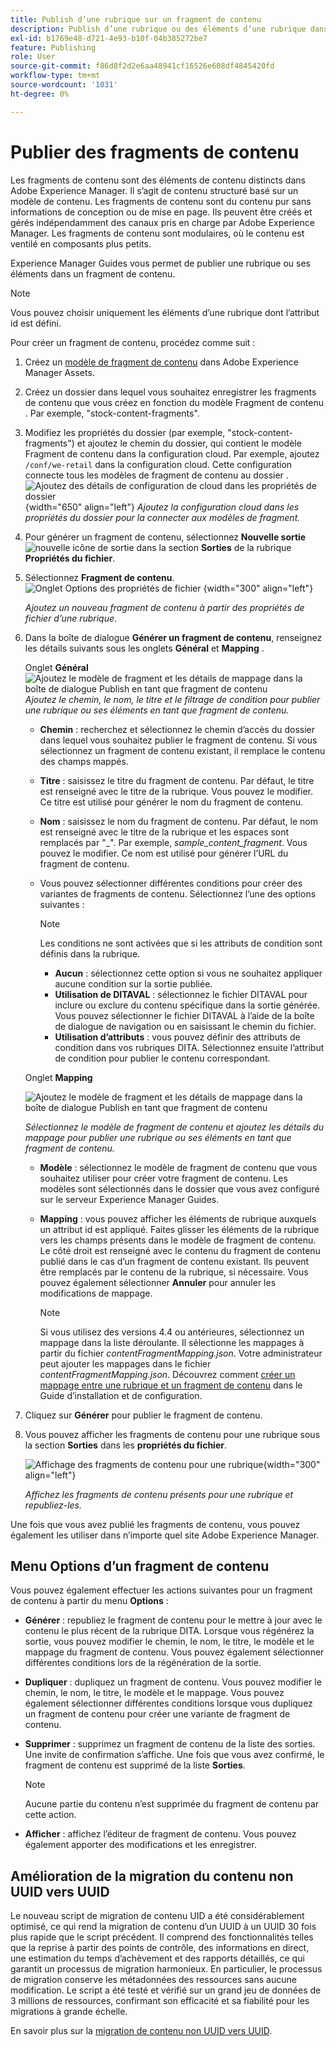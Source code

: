 ```yaml
---
title: Publish d’une rubrique sur un fragment de contenu
description: Publish d’une rubrique ou des éléments d’une rubrique dans un fragment de contenu dans AEM Guides.  Découvrez comment afficher les fragments de contenu présents pour une rubrique et les republier.
exl-id: b1769e48-d721-4e93-b10f-04b385272be7
feature: Publishing
role: User
source-git-commit: f86d8f2d2e6aa48941cf16526e608df4845420fd
workflow-type: tm+mt
source-wordcount: '1031'
ht-degree: 0%

---
```


# Publier des fragments de contenu

Les fragments de contenu sont des éléments de contenu distincts dans Adobe Experience Manager. Il s’agit de contenu structuré basé sur un modèle de contenu. Les fragments de contenu sont du contenu pur sans informations de conception ou de mise en page. Ils peuvent être créés et gérés indépendamment des canaux pris en charge par Adobe Experience Manager. Les fragments de contenu sont modulaires, où le contenu est ventilé en composants plus petits.

Experience Manager Guides vous permet de publier une rubrique ou ses éléments dans un fragment de contenu.

>[!NOTE]
>
>Vous pouvez choisir uniquement les éléments d’une rubrique dont l’attribut id est défini.


Pour créer un fragment de contenu, procédez comme suit :

1. Créez un [modèle de fragment de contenu](https://experienceleague.adobe.com/docs/experience-manager-65/assets/content-fragments/content-fragments-models.html?lang=fr) dans Adobe Experience Manager Assets.
1. Créez un dossier dans lequel vous souhaitez enregistrer les fragments de contenu que vous créez en fonction du modèle Fragment de contenu . Par exemple, &quot;stock-content-fragments&quot;.
1. Modifiez les propriétés du dossier (par exemple, &quot;stock-content-fragments&quot;) et ajoutez le chemin du dossier, qui contient le modèle Fragment de contenu dans la configuration cloud.
Par exemple, ajoutez `/conf/we-retail` dans la configuration cloud. Cette configuration connecte tous les modèles de fragment de contenu au dossier .\
   ![ Ajoutez des détails de configuration de cloud dans les propriétés de dossier](images/fragment-folder-cloud-configuration.png){width="650" align="left"}
   *Ajoutez la configuration cloud dans les propriétés du dossier pour la connecter aux modèles de fragment.*

1. Pour générer un fragment de contenu, sélectionnez **Nouvelle sortie** ![nouvelle icône de sortie](./images/Add_icon.svg) dans la section **Sorties** de la rubrique **Propriétés du fichier**.
1. Sélectionnez **Fragment de contenu**.\
   ![ Onglet Options des propriétés de fichier ](./images/file-properties-outputs-tab.png) {width="300" align="left"}

   *Ajoutez un nouveau fragment de contenu à partir des propriétés de fichier d’une rubrique*.

1. Dans la boîte de dialogue **Générer un fragment de contenu**, renseignez les détails suivants sous les onglets **Général** et **Mapping** .

   Onglet **Général**
   ![Ajoutez le modèle de fragment et les détails de mappage dans la boîte de dialogue Publish en tant que fragment de contenu](images/generate-content-fragment.png)
   *Ajoutez le chemin, le nom, le titre et le filtrage de condition pour publier une rubrique ou ses éléments en tant que fragment de contenu.*


   * **Chemin** : recherchez et sélectionnez le chemin d’accès du dossier dans lequel vous souhaitez publier le fragment de contenu. Si vous sélectionnez un fragment de contenu existant, il remplace le contenu des champs mappés.
   * **Titre** : saisissez le titre du fragment de contenu. Par défaut, le titre est renseigné avec le titre de la rubrique. Vous pouvez le modifier. Ce titre est utilisé pour générer le nom du fragment de contenu.
   * **Nom** : saisissez le nom du fragment de contenu. Par défaut, le nom est renseigné avec le titre de la rubrique et les espaces sont remplacés par &quot;_&quot;. Par exemple, *sample_content_fragment*. Vous pouvez le modifier.  Ce nom est utilisé pour générer l’URL du fragment de contenu.

   * Vous pouvez sélectionner différentes conditions pour créer des variantes de fragments de contenu. Sélectionnez l’une des options suivantes :
     >[!NOTE]
     > 
     > Les conditions ne sont activées que si les attributs de condition sont définis dans la rubrique.

      * **Aucun** : sélectionnez cette option si vous ne souhaitez appliquer aucune condition sur la sortie publiée.
      * **Utilisation de DITAVAL** : sélectionnez le fichier DITAVAL pour inclure ou exclure du contenu spécifique dans la sortie générée. Vous pouvez sélectionner le fichier DITAVAL à l’aide de la boîte de dialogue de navigation ou en saisissant le chemin du fichier.
      * **Utilisation d’attributs** : vous pouvez définir des attributs de condition dans vos rubriques DITA. Sélectionnez ensuite l’attribut de condition pour publier le contenu correspondant.






   Onglet **Mapping**

   ![Ajoutez le modèle de fragment et les détails de mappage dans la boîte de dialogue Publish en tant que fragment de contenu](images/content-fragment-mapping.png)

   *Sélectionnez le modèle de fragment de contenu et ajoutez les détails du mappage pour publier une rubrique ou ses éléments en tant que fragment de contenu.*

   * **Modèle** : sélectionnez le modèle de fragment de contenu que vous souhaitez utiliser pour créer votre fragment de contenu. Les modèles sont sélectionnés dans le dossier que vous avez configuré sur le serveur Experience Manager Guides.
   * **Mapping** : vous pouvez afficher les éléments de rubrique auxquels un attribut id est appliqué. Faites glisser les éléments de la rubrique vers les champs présents dans le modèle de fragment de contenu.
Le côté droit est renseigné avec le contenu du fragment de contenu publié dans le cas d’un fragment de contenu existant. Ils peuvent être remplacés par le contenu de la rubrique, si nécessaire. Vous pouvez également sélectionner **Annuler** pour annuler les modifications de mappage.


     >[!NOTE]
     >
     > Si vous utilisez des versions 4.4 ou antérieures, sélectionnez un mappage dans la liste déroulante. Il sélectionne les mappages à partir du fichier *contentFragmentMapping.json*.  Votre administrateur peut ajouter les mappages dans le fichier *contentFragmentMapping.json*. Découvrez comment [créer un mappage entre une rubrique et un fragment de contenu](../cs-install-guide/conf-content-fragment-mapping-cs.md) dans le Guide d’installation et de configuration.

1. Cliquez sur **Générer** pour publier le fragment de contenu.

1. Vous pouvez afficher les fragments de contenu pour une rubrique sous la section **Sorties** dans les **propriétés du fichier**.

   ![Affichage des fragments de contenu pour une rubrique](images/outputs-options-menu.png){width="300" align="left"}

   *Affichez les fragments de contenu présents pour une rubrique et republiez-les.*


Une fois que vous avez publié les fragments de contenu, vous pouvez également les utiliser dans n’importe quel site Adobe Experience Manager.




## Menu Options d’un fragment de contenu

Vous pouvez également effectuer les actions suivantes pour un fragment de contenu à partir du menu **Options** :

* **Générer** : republiez le fragment de contenu pour le mettre à jour avec le contenu le plus récent de la rubrique DITA. Lorsque vous régénérez la sortie, vous pouvez modifier le chemin, le nom, le titre, le modèle et le mappage du fragment de contenu. Vous pouvez également sélectionner différentes conditions lors de la régénération de la sortie.

* **Dupliquer** : dupliquez un fragment de contenu. Vous pouvez modifier le chemin, le nom, le titre, le modèle et le mappage. Vous pouvez également sélectionner différentes conditions lorsque vous dupliquez un fragment de contenu pour créer une variante de fragment de contenu.

* **Supprimer** : supprimez un fragment de contenu de la liste des sorties. Une invite de confirmation s’affiche. Une fois que vous avez confirmé, le fragment de contenu est supprimé de la liste **Sorties**.

  >[!NOTE]
  >
  > Aucune partie du contenu n’est supprimée du fragment de contenu par cette action.

* **Afficher** : affichez l’éditeur de fragment de contenu. Vous pouvez également apporter des modifications et les enregistrer.

## Amélioration de la migration du contenu non UUID vers UUID

Le nouveau script de migration de contenu UID a été considérablement optimisé, ce qui rend la migration de contenu d’un UUID à un UUID 30 fois plus rapide que le script précédent. Il comprend des fonctionnalités telles que la reprise à partir des points de contrôle, des informations en direct, une estimation du temps d’achèvement et des rapports détaillés, ce qui garantit un processus de migration harmonieux. En particulier, le processus de migration conserve les métadonnées des ressources sans aucune modification. Le script a été testé et vérifié sur un grand jeu de données de 3 millions de ressources, confirmant son efficacité et sa fiabilité pour les migrations à grande échelle.

En savoir plus sur la [migration de contenu non UUID vers UUID](../install-guide/migrate-non-uuid-uuid.md).